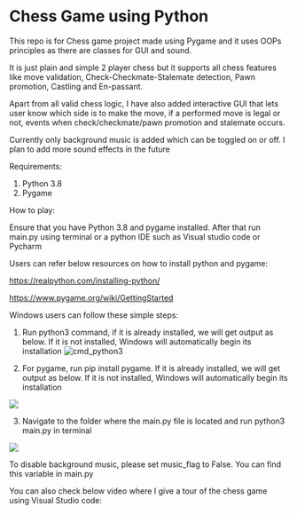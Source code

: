 # Chess Game using Python

This repo is for Chess game project made using Pygame and it uses OOPs principles as there are classes for GUI and sound.

It is just plain and simple 2 player chess but it supports all chess features like move validation, Check-Checkmate-Stalemate detection, Pawn promotion, Castling and En-passant.

Apart from all valid chess logic, I have also added interactive GUI that lets user know which side is to make the move, if a performed move is legal or not, events when check/checkmate/pawn promotion and stalemate occurs.

Currently only background music is added which can be toggled on or off. I plan to add more sound effects in the future

Requirements:
1) Python 3.8
2) Pygame

How to play:

Ensure that you have Python 3.8 and pygame installed. After that run main.py using terminal or a python IDE such as Visual studio code or Pycharm  

Users can refer below resources on how to install python and pygame:

https://realpython.com/installing-python/

https://www.pygame.org/wiki/GettingStarted


Windows users can follow these simple steps:

1) Run python3 command, if it is already installed, we will get output as below. If it is not installed, Windows will automatically begin its installation
![cmd_python3](https://user-images.githubusercontent.com/57386502/100330868-7e74aa00-2ff5-11eb-9382-0ebf1fd3a500.png)


2) For pygame, run pip install pygame. If it is already installed, we will get output as below. If it is not installed, Windows will automatically begin its installation
<img src="./New folder/cmd_pygame.png">

3) Navigate to the folder where the main.py file is located and run python3 main.py in terminal
<img src="./New folder/run in cmd.png">

To disable background music, please set music_flag to False. You can find this variable in main.py

You can also check below video where I give a tour of the chess game using Visual Studio code:
